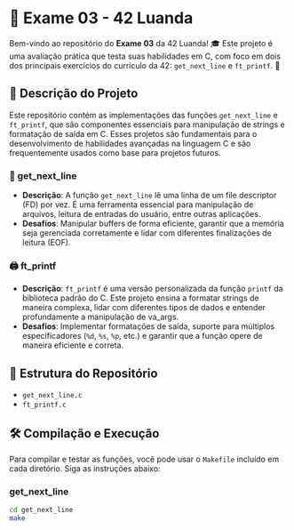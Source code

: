 # 📝 Exame 03 - 42 Luanda

Bem-vindo ao repositório do **Exame 03** da 42 Luanda! 🎓 Este projeto é uma avaliação prática que testa suas habilidades em C, com foco em dois dos principais exercícios do currículo da 42: `get_next_line` e `ft_printf`. 🌟

## 🚀 Descrição do Projeto

Este repositório contém as implementações das funções `get_next_line` e `ft_printf`, que são componentes essenciais para manipulação de strings e formatação de saída em C. Esses projetos são fundamentais para o desenvolvimento de habilidades avançadas na linguagem C e são frequentemente usados como base para projetos futuros.

### 🧩 get_next_line
- **Descrição**: A função `get_next_line` lê uma linha de um file descriptor (FD) por vez. É uma ferramenta essencial para manipulação de arquivos, leitura de entradas do usuário, entre outras aplicações.
- **Desafios**: Manipular buffers de forma eficiente, garantir que a memória seja gerenciada corretamente e lidar com diferentes finalizações de leitura (EOF).

### 🖨️ ft_printf
- **Descrição**: `ft_printf` é uma versão personalizada da função `printf` da biblioteca padrão do C. Este projeto ensina a formatar strings de maneira complexa, lidar com diferentes tipos de dados e entender profundamente a manipulação de va_args.
- **Desafios**: Implementar formatações de saída, suporte para múltiplos especificadores (`%d`, `%s`, `%p`, etc.) e garantir que a função opere de maneira eficiente e correta.

## 📂 Estrutura do Repositório

  - `get_next_line.c`
  - `ft_printf.c`

## 🛠️ Compilação e Execução

Para compilar e testar as funções, você pode usar o `Makefile` incluído em cada diretório. Siga as instruções abaixo:

### get_next_line
```bash
cd get_next_line
make
